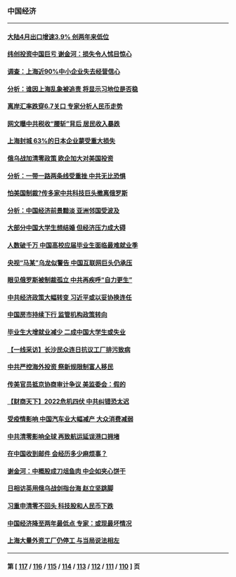### 中国经济
---
#### [大陆4月出口增速3.9% 创两年来低位](../../pages/ncid283/n13731078.md) 
#### [纬创投资中国巨亏 谢金河：损失令人怵目惊心](../../pages/ncid283/n13731194.md) 
#### [调查：上海近90%中小企业失去经营信心](../../pages/ncid283/n13730917.md) 
#### [分析：谁因上海乱象被追责 将显示习地位是否稳](../../pages/ncid283/n13730482.md) 
#### [离岸汇率跌穿6.7关口 专家分析人民币走势](../../pages/ncid283/n13730613.md) 
#### [网文曝中共税收“腰斩”背后 居民收入暴跌](../../pages/ncid283/n13730594.md) 
#### [上海封城 63%的日本企业蒙受重大损失](../../pages/ncid283/n13730353.md) 
#### [俄乌战加清零政策 欧企加大对美国投资](../../pages/ncid283/n13730219.md) 
#### [分析：一带一路两条线受重挫 中共无比恐惧](../../pages/ncid283/n13726633.md) 
#### [怕美国制裁?传多家中共科技巨头撤离俄罗斯](../../pages/ncid283/n13730120.md) 
#### [分析：中国经济前景黯淡 亚洲邻国受波及](../../pages/ncid283/n13729719.md) 
#### [大部分中国大学生想结婚 但经济压力成大碍](../../pages/ncid283/n13729693.md) 
#### [人数破千万 中国高校应届毕业生面临最难就业季](../../pages/ncid283/n13729680.md) 
#### [央视“马某”乌龙似警告 中国互联网巨头仍承压](../../pages/ncid283/n13729673.md) 
#### [眼见俄罗斯被制裁孤立 中共再疾呼“自力更生”](../../pages/ncid283/n13729666.md) 
#### [中共经济政策大幅转变 习近平或以妥协换连任](../../pages/ncid283/n13729657.md) 
#### [中国房市持续下行 监管机构政策转向](../../pages/ncid283/n13729584.md) 
#### [毕业生大增就业减少 二成中国大学生或失业](../../pages/ncid283/n13729154.md) 
#### [【一线采访】长沙民众连日抗议工厂排污致病](../../pages/ncid283/n13729392.md) 
#### [中共严控海外投资 祭新规限制富人移民](../../pages/ncid283/n13729175.md) 
#### [传美官员抵京协商审计争议 美监委会：假的](../../pages/ncid283/n13729146.md) 
#### [【财商天下】2022危机四伏 中共纠错恐太迟](../../pages/ncid283/n13728955.md) 
#### [受疫情影响 中国汽车业大幅减产 大众消费减弱](../../pages/ncid283/n13728954.md) 
#### [中共清零影响全球 再致航运延误港口拥堵](../../pages/ncid283/n13728916.md) 
#### [在中国收到邮件 会经历多少麻烦事？](../../pages/ncid283/n13728922.md) 
#### [谢金河：中概股成刀俎鱼肉 中企如夹心饼干](../../pages/ncid283/n13728688.md) 
#### [日相访英用俄乌战剑指台海 赵立坚跳脚](../../pages/ncid283/n13728870.md) 
#### [习重申清零不回头 科技股和人民币下跌](../../pages/ncid283/n13728686.md) 
#### [中国经济降至两年最低点 专家：或现最坏情况](../../pages/ncid283/n13728571.md) 
#### [上海大量外资工厂仍停工 与当局说法相左](../../pages/ncid283/n13728640.md) 

---
#### 第 [ [117](./117.md) / [116](./116.md) / [115](./115.md) / [114](./114.md) / [113](./113.md) / [112](./112.md) / [111](./111.md) / [110](./110.md) ] 页
